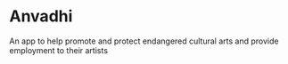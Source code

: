 # Anvadhi
An app to help promote and protect endangered cultural arts and provide employment to their artists
